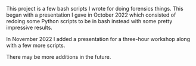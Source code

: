 This project is a few bash scripts I wrote for doing forensics things. 
This began with a presentation I gave in October 2022 which consisted of redoing some Python scripts to
be in bash instead with some pretty impressive results.

In November 2022 I added a presentation for a three-hour workshop along with a few more scripts.  

There may be more additions in the future.
